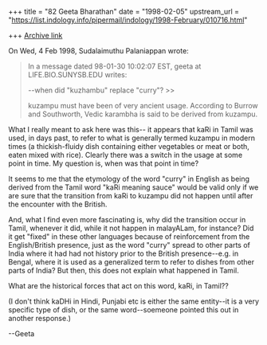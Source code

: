 +++
title = "82 Geeta Bharathan"
date = "1998-02-05"
upstream_url = "https://list.indology.info/pipermail/indology/1998-February/010716.html"

+++
[Archive link](https://list.indology.info/pipermail/indology/1998-February/010716.html)

On Wed, 4 Feb 1998, Sudalaimuthu Palaniappan wrote:

> In a message dated 98-01-30 10:02:07 EST, geeta at LIFE.BIO.SUNYSB.EDU writes:
>
>  --when did "kuzhambu" replace "curry"? >>
>
> kuzampu must have been of very ancient usage. According to Burrow and
> Southworth, Vedic karambha is said to be derived from kuzampu.
>

What I really meant to ask here was this-- it appears that kaRi in Tamil
was used, in days past, to refer to what is generally termed kuzampu in
modern times (a thickish-fluidy dish containing either vegetables or meat
or both, eaten mixed with rice). Clearly there was a switch in the usage
at some point in time. My question is, when was that point in time?

It seems to me that the etymology of the word "curry" in English as being
derived from the Tamil word "kaRi meaning sauce" would be valid only if we
are sure that the transition from kaRi to kuzampu did not happen until
after the encounter with the British.

And, what I find even more fascinating is, why did the transition occur in
Tamil, whenever it did, while it not happen in malayALam, for instance?
Did it get "fixed" in these other languages because of reinforcement from
the English/British presence, just as the word "curry" spread to other
parts of India where it had had not history prior to the British
presence--e.g. in Bengal, where it is used as a generalized term to refer
to dishes from other parts of India? But then, this does not explain what
happened in Tamil.

What are the historical forces that act on this word, kaRi, in Tamil??

(I don't think kaDHi in Hindi, Punjabi etc is either the same entity--it
is a very specific type of dish, or the same word--soemeone pointed this
out in another response.)


--Geeta



